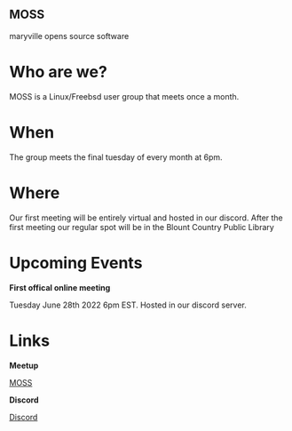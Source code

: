 ## MOSS

maryville opens source software

# Who are we?

MOSS is a Linux/Freebsd user group that meets once a month.

# When

The group meets the final tuesday of every month at 6pm.

# Where

Our first meeting will be entirely virtual and hosted in our discord.
After the first meeting our regular spot will be in the Blount Country Public Library


# Upcoming Events

**First offical online meeting**

Tuesday June 28th 2022  6pm EST. Hosted in our discord server.

# Links

**Meetup**

[MOSS](https://www.meetup.com/maryville-open-source-software/)

**Discord**

[Discord](https://discord.gg/Cx3R9rhBHK)
